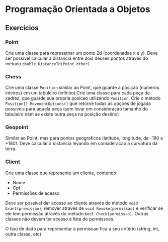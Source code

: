 # Programação Orientada a Objetos

## Exercícios

### Point

Crie uma classe para represetnar um ponto 2d (coordenadas x e y).
Deve ser possível calcular a distancia entre dois desses pontos através do método `double DistanceTo(Point other)`.

### Chess

Crie uma classe `Position` similar ao Point, que guarde a posição (numeros inteiros) em um tabuleiro (infinito)
Crie uma classe para cada peça de xadrez, que guarde sua propria posicao utilizando `Position`.
Crie o método `Position[] MovementOptions()` que retorne todas as opções de jogada possíveis para aquela peça (sem levar em consideraçao tamanho do tabuleiro nem se existe outra peça na posição destino)

### Geopoint

Similar ao Point, mas para pontos geograficos (latitude, longitude, de -180 a +180).
Deve calcular a distancia levando em consideracao a curvatura da terra.

### Client

Crie uma classe que represente um cliente, contendo:
 - Nome
 - Cpf
 - Permissões de acesso

Deve ser possivel dar acesso ao cliente através do metodo `void Grant(premissao)`, remover através de `void Revoke(permissao)` e verificar se ele tem permissão através do metodo `bool Check(permissao)`.
Outras classes não devem ter acesso à lista de permissoes.

O tipo de dado para representar a permissao fica a seu critério (string, int, outra classe, etc)
